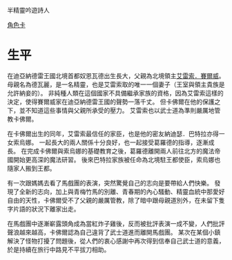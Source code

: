 <!-- TITLE: 卡佛爾．賽爾威 (Carver Servy) -->

半精靈吟遊詩人

[角色卡](https://docs.google.com/spreadsheets/d/1dWqrOhnEb1LxIkcKKmCyw5MBlrKaBf7vt0kX9PzSJnU/edit?usp=sharing)
# 生平
在迪亞納德雷王國北境首都奴恩瓦德出生長大，父親為北境領主[艾雷索．賽爾威](艾雷索)。
母親名為德瓦麗，是一名精靈，也是艾雷索取的唯一一個妻子（王室與領主貴族是允許納妾的）。
非純種人類在這個國家不具備繼承家族的資格，因為艾雷索這樣的決定，使得賽爾威家在迪亞納德雷王國的聲勢一落千丈。
但卡佛爾在他的保護之下，並不知道這些事情與父親所承受的壓力。
艾雷索也以武士道為準則嚴厲地管教卡佛爾。

在卡佛爾出生的同年，艾雷索最信任的家臣，也是他的密友納迪瑟．巴特拉亦得一女索烏娜。
一起長大的兩人關係十分良好，也一起接受葛羅德的指導，逐漸成長。
在完成卡佛爾與索烏娜的基礎教育之後，葛羅德離開兩人前往北方的魔法帝國開始更高深的魔法研習。
後來巴特拉家族被任命為北境駐王都使臣，索烏娜也隨家人搬到王都。

有一次跟媽媽去看了馬戲團的表演，突然驚覺自己的志向是要帶給人們快樂。
發現了全新的志向，加上與青梅竹馬的別離、青春期的內心騷動、精靈血統中那愛好自由的天性，卡佛爾受不了父親的嚴厲管教，除了暗中跟母親道別外，在未留下隻字片語的狀況下離家出走。

在馬戲團中逐漸嶄露頭角成為當紅炸子雞後，反而被批評表演一成不變，人們批評聲浪越來越高，卡佛爾認為自己違背了武士道進而離開馬戲團。
某次在某個小鎮解決了怪物打擾了問題後，從人們的衷心感謝中再次得到信奉自己武士道的意義，於是持續在旅行中路見不平拔刀相助。